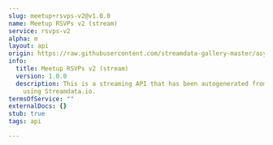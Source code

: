 ```yaml
---
slug: meetup+rsvps-v2@v1.0.0
name: Meetup RSVPs v2 (stream)
service: rsvps-v2
alpha: m
layout: api
origin: https://raw.githubusercontent.com/streamdata-gallery-master/asyncapi/master/_listings/meetup/meetup-rsvps-v2-stream-async.md
info:
  title: Meetup RSVPs v2 (stream)
  version: 1.0.0
  description: This is a streaming API that has been autogenerated from the Meetup
    using Streamdata.io.
termsOfService: ""
externalDocs: {}
stub: true
tags: api

---
```

